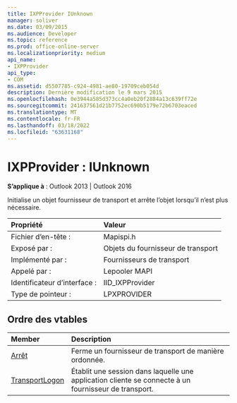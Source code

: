 ```yaml
---
title: IXPProvider IUnknown
manager: soliver
ms.date: 03/09/2015
ms.audience: Developer
ms.topic: reference
ms.prod: office-online-server
ms.localizationpriority: medium
api_name:
- IXPProvider
api_type:
- COM
ms.assetid: d5507785-c924-4981-ae80-19709ceb054d
description: Dernière modification le 9 mars 2015
ms.openlocfilehash: 0e3944a585d373cc4a0eb20f2884a13c639ff72e
ms.sourcegitcommit: 241637561d21b7752ec690b5179e72b6703eaced
ms.translationtype: MT
ms.contentlocale: fr-FR
ms.lasthandoff: 03/18/2022
ms.locfileid: "63631168"
---
```

# <a name="ixpprovider--iunknown"></a>IXPProvider : IUnknown

  
  
**S’applique à** : Outlook 2013 | Outlook 2016 
  
Initialise un objet fournisseur de transport et arrête l’objet lorsqu’il n’est plus nécessaire.
  
|Propriété |Valeur |
|:-----|:-----|
|Fichier d’en-tête :  <br/> |Mapispi.h  <br/> |
|Exposé par :  <br/> |Objets du fournisseur de transport  <br/> |
|Implémenté par :  <br/> |Fournisseurs de transport  <br/> |
|Appelé par :  <br/> |Lepooler MAPI  <br/> |
|Identificateur d’interface :  <br/> |IID_IXPProvider  <br/> |
|Type de pointeur :  <br/> |LPXPROVIDER  <br/> |
   
## <a name="vtable-order"></a>Ordre des vtables

|Member |Description |
|:-----|:-----|
|[Arrêt](ixpprovider-shutdown.md) <br/> |Ferme un fournisseur de transport de manière ordonnée. |
|[TransportLogon](ixpprovider-transportlogon.md) <br/> |Établit une session dans laquelle une application cliente se connecte à un fournisseur de transport. |
   

